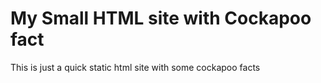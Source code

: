# My Small HTML site with Cockapoo fact

This is just a quick static html site with some cockapoo facts